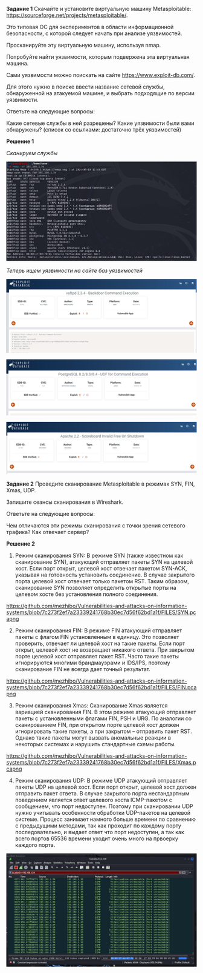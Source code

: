 **Задание 1**
Скачайте и установите виртуальную машину Metasploitable: https://sourceforge.net/projects/metasploitable/.

Это типовая ОС для экспериментов в области информационной безопасности, с которой следует начать при анализе уязвимостей.

Просканируйте эту виртуальную машину, используя nmap.

Попробуйте найти уязвимости, которым подвержена эта виртуальная машина.

Сами уязвимости можно поискать на сайте https://www.exploit-db.com/.

Для этого нужно в поиске ввести название сетевой службы, обнаруженной на атакуемой машине, и выбрать подходящие по версии уязвимости.

Ответьте на следующие вопросы:

Какие сетевые службы в ней разрешены?
Какие уязвимости были вами обнаружены? (список со ссылками: достаточно трёх уязвимостей)



**Решение 1**

*Сканируем службы*

![alt text](https://github.com/mezhibo/Vulnerabilities-and-attacks-on-information-systems/blob/d15cfd51957c25ace85af9ff158a3a5bf97466fb/IMG/1.jpg)

*Теперь ищем уязвимости на сайте баз уязвимостей*

![alt text](https://github.com/mezhibo/Vulnerabilities-and-attacks-on-information-systems/blob/d15cfd51957c25ace85af9ff158a3a5bf97466fb/IMG/2.jpg)

![alt text](https://github.com/mezhibo/Vulnerabilities-and-attacks-on-information-systems/blob/d15cfd51957c25ace85af9ff158a3a5bf97466fb/IMG/3.jpg)

![alt text](https://github.com/mezhibo/Vulnerabilities-and-attacks-on-information-systems/blob/d15cfd51957c25ace85af9ff158a3a5bf97466fb/IMG/4.jpg)




**Задание 2**
Проведите сканирование Metasploitable в режимах SYN, FIN, Xmas, UDP.

Запишите сеансы сканирования в Wireshark.

Ответьте на следующие вопросы:

Чем отличаются эти режимы сканирования с точки зрения сетевого трафика?
Как отвечает сервер?



**Решение 2**

1. Режим сканирования SYN:
В режиме SYN (также известном как сканирование SYN), атакующий отправляет пакеты SYN на целевой хост. Если порт открыт, целевой хост отвечает пакетом SYN-ACK, указывая на готовность установить соединение. В случае закрытого порта целевой хост отвечает только пакетом RST. Таким образом, сканирование SYN позволяет определить открытые порты на целевом хосте без установления полного соединения.

https://github.com/mezhibo/Vulnerabilities-and-attacks-on-information-systems/blob/7c273f2ef7a23339241768b30ec7d56f62bd1a1f/FILES/SYN.pcapng


2. Режим сканирования FIN:
В режиме FIN атакующий отправляет пакеты с флагом FIN установленным в единицу. Это позволяет проверить, отвечает ли целевой хост на такие пакеты. Если порт открыт, целевой хост не возвращает никакого ответа. При закрытом порте целевой хост отправляет пакет RST. Часто такие пакеты игнорируются многими брандмауэрами и IDS/IPS, поэтому сканирование FIN не всегда дает точный результат.

https://github.com/mezhibo/Vulnerabilities-and-attacks-on-information-systems/blob/7c273f2ef7a23339241768b30ec7d56f62bd1a1f/FILES/FIN.pcapng


3. Режим сканирования Xmas:
Сканирование Xmas является вариацией сканирования FIN. В этом режиме атакующий отправляет пакеты с установленными флагами FIN, PSH и URG. По аналогии со сканированием FIN, при открытом порте целевой хост должен игнорировать такие пакеты, а при закрытом – отправить пакет RST. Однако такие пакеты могут вызвать аномальные реакции в некоторых системах и нарушить стандартные схемы работы.

https://github.com/mezhibo/Vulnerabilities-and-attacks-on-information-systems/blob/7c273f2ef7a23339241768b30ec7d56f62bd1a1f/FILES/Xmas.pcapng


4. Режим сканирования UDP:
В режиме UDP атакующий отправляет пакеты UDP на целевой хост. Если порт открыт, целевой хост должен отправить пакет ответа. В случае закрытого порта нестандартным поведением является ответ целевого хоста ICMP-пакетом с сообщением, что порт недоступен. Поэтому при сканировании UDP нужно учитывать особенности обработки UDP-пакетов на целевой системе. Процесс занимает намного больше времени по сравнению с предыдущими методами, так как проходит по каждому порту последовательно, и выдает ответ что порт недоступен, а так как всего портов 65536 времени уходит очень много на првоерку каждого порта.


![alt text](https://github.com/mezhibo/Vulnerabilities-and-attacks-on-information-systems/blob/d15cfd51957c25ace85af9ff158a3a5bf97466fb/IMG/5.jpg)
